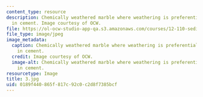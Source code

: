```yaml
---
content_type: resource
description: Chemically weathered marble where weathering is preferentially occuring
  in cement. Image courtesy of OCW.
file: https://ol-ocw-studio-app-qa.s3.amazonaws.com/courses/12-110-sedimentary-geology-fall-2004/0189f440865f817c92c0c2d8f7385bcf_3.jpg
file_type: image/jpeg
image_metadata:
  caption: Chemically weathered marble where weathering is preferentially occuring
    in cement.
  credit: Image courtesy of OCW.
  image-alt: Chemically weathered marble where weathering is preferentially occuring
    in cement.
resourcetype: Image
title: 3.jpg
uid: 0189f440-865f-817c-92c0-c2d8f7385bcf
---
```

